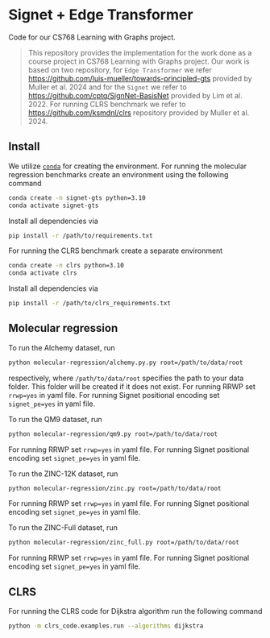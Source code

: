 # Signet + Edge Transformer

Code for our CS768 Learning with Graphs project. 

> This repository provides the implementation for the work done as a course project in CS768 Learning with Graphs project. Our work is based on two repository, for `Edge Transformer` we refer https://github.com/luis-mueller/towards-principled-gts provided by Muller et al. 2024 and for the `Signet` we refer to https://github.com/cptq/SignNet-BasisNet provided by Lim et al. 2022. For running CLRS benchmark we refer to https://github.com/ksmdnl/clrs repository provided by Muller et al. 2024.

## Install
We utilize [`conda`](https://docs.conda.io/en/latest/) for creating the environment. For running the molecular regression benchmarks create an environment using the following command
```bash
conda create -n signet-gts python=3.10
conda activate signet-gts
```
Install all dependencies via
```bash
pip install -r /path/to/requirements.txt
```
For running the CLRS benchmark create a separate environment 
```bash
conda create -n clrs python=3.10
conda activate clrs
```
Install all dependencies via
```bash
pip install -r /path/to/clrs_requirements.txt
```

## Molecular regression
To run the Alchemy  dataset, run
```bash
python molecular-regression/alchemy.py.py root=/path/to/data/root
```
respectively, where `/path/to/data/root` specifies the path to your data folder. This folder will be created if it does not exist. For running RRWP set `rrwp=yes` in yaml file. For running Signet positional encoding set `signet_pe=yes` in yaml file.

To run the QM9 dataset, run
```bash
python molecular-regression/qm9.py root=/path/to/data/root
```
For running RRWP set `rrwp=yes` in yaml file. For running Signet positional encoding set `signet_pe=yes` in yaml file.


To run the ZINC-12K dataset, run
```bash
python molecular-regression/zinc.py root=/path/to/data/root
```
For running RRWP set `rrwp=yes` in yaml file. For running Signet positional encoding set `signet_pe=yes` in yaml file.

To run the ZINC-Full dataset, run
```bash
python molecular-regression/zinc_full.py root=/path/to/data/root
```
For running RRWP set `rrwp=yes` in yaml file. For running Signet positional encoding set `signet_pe=yes` in yaml file.

## CLRS
For running the CLRS code for Dijkstra algorithm run the following command
```bash
python -m clrs_code.examples.run --algorithms dijkstra
```